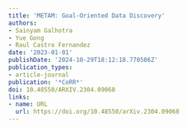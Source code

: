```yaml
---
title: 'METAM: Goal-Oriented Data Discovery'
authors:
- Sainyam Galhotra
- Yue Gong
- Raul Castro Fernandez
date: '2023-01-01'
publishDate: '2024-10-29T18:12:18.770506Z'
publication_types:
- article-journal
publication: '*CoRR*'
doi: 10.48550/ARXIV.2304.09068
links:
- name: URL
  url: https://doi.org/10.48550/arXiv.2304.09068
---
```

